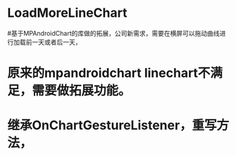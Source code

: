 # LoadMoreLineChart

#基于MPAndroidChart的库做的拓展，公司新需求，需要在横屏可以拖动曲线进行加载前一天或者后一天，
# 原来的mpandroidchart linechart不满足，需要做拓展功能。
# 继承OnChartGestureListener，重写方法，